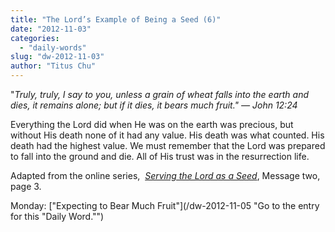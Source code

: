 ```yaml
---
title: "The Lord’s Example of Being a Seed (6)"
date: "2012-11-03"
categories: 
  - "daily-words"
slug: "dw-2012-11-03"
author: "Titus Chu"
---
```


"_Truly, truly, I say to you, unless a grain of wheat falls into the earth and dies, it remains alone; but if it dies, it bears much fruit." — John 12:24_

Everything the Lord did when He was on the earth was precious, but without His death none of it had any value. His death was what counted. His death had the highest value. We must remember that the Lord was prepared to fall into the ground and die. All of His trust was in the resurrection life.

Adapted from the online series,  _[Serving the Lord as a Seed](/articles-serving-0007 "Go to the listing for this series of articles.")_, Message two, page 3.

Monday: ["Expecting to Bear Much Fruit"](/dw-2012-11-05 "Go to the entry for this "Daily Word."")
